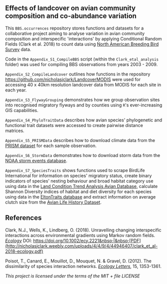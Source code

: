## Effects of landcover on avian community composition and co-abundance variation

This `BBS.occurrences` repository stores functions and datasets for a collaborative project aiming to analyse variation in avian community composition and interspecific 'interactions' by applying Conditional Random Fields (Clark et al. 2018) to count data using [North American Breeding Bird Survey](https://www2.usgs.gov/science/cite-view.php?cite=17) data.   
  
Code in the `Appendix_S1_CompileBBS` script (within the `Clark_etal_analysis` folder) was used for compiling BBS observations from years 2003 - 2009.   
  
`Appendix_S2_CompileLandcover` outlines how functions in the repository https://github.com/nicholasjclark/LandcoverMODIS were used for accessing 40 x 40km resolution landcover data from MODIS for each site in each year.  
  
`Appendix_S3_FlywayGrouping` demonstrates how we group observation sites into recognised migratory flyways and by counties using `R`'s ever-increasing GIS capabilities.  
  
`Appendix_S4_PhyloTraitData` describes how avian species' phylogenetic and functional
trait datasets were accessed to create pairwise distance matrices.  
  
`Appendix_S5_PRISMData` describes how to download climate data from the [PRISM dataset](https://climatedataguide.ucar.edu/climate-data/prism-high-resolution-spatial-climate-data-united-states-maxmin-temp-dewpoint) for each sample observation.  
  
`Appendix_S6_StormData` demonstrates how to download storm data from the [NOAA storm events database](https://d396qusza40orc.cloudfront.net/repdata%2Fdata%2FStormData.csv.bz2).  
  
`Appendix_S7_SpeciesTraits` shows functions used to scrape BirdLife International for information on species' migratory status, create binary indicators of species' nesting behaviour and broad habitat category use using data in the [Land Condition Trend Analysis Avian Database](https://ecologicaldata.org/wiki/land-condition-trend-analysis-avian-database-ecological-guild-based-summaries), calculate Shannon Diversity indices of habitat and diet diversity for each species using data in the [EltonTraits database](https://figshare.com/articles/Data_Paper_Data_Paper/3559887) and extract information on average clutch size from the [Avian Life History Dataset](http://www.esapubs.org/archive/ecol/E088/096/default.htm).
  
## References
Clark, N.J., Wells, K., Lindberg, O. (2018). Unravelling changing interspecific interactions across environmental gradients using Markov random fields. [*Ecology*](https://esajournals.onlinelibrary.wiley.com/doi/full/10.1002/ecy.2221) DOI: https://doi.org/10.1002/ecy.2221&nbsp;|&nbsp;[PDF](http://nicholasjclark.weebly.com/uploads/4/4/9/4/44946407/clark_et_al-2018-ecology.pdf)  
  
Poisot, T., Canard, E., Mouillot, D., Mouquet, N. & Gravel, D. (2012). The dissimilarity of species interaction networks. [*Ecology Letters*](https://onlinelibrary.wiley.com/doi/full/10.1111/ele.12002), 15, 1353-1361.


*This project is licensed under the terms of the MIT + file LICENSE*

